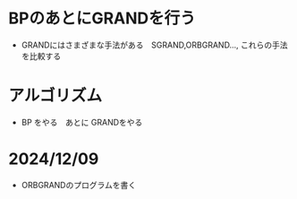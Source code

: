 # BPのあとにGRANDを行う
- GRANDにはさまざまな手法がある　SGRAND,ORBGRAND..., これらの手法を比較する

# アルゴリズム
- BP をやる　あとに GRANDをやる

# 2024/12/09
- ORBGRANDのプログラムを書く